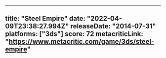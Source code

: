 
---
title: "Steel Empire"
date: "2022-04-09T23:38:27.994Z"
releaseDate: "2014-07-31"
platforms: ["3ds"]
score: 72
metacriticLink: "https://www.metacritic.com/game/3ds/steel-empire"
---
